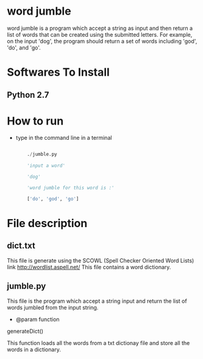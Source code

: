 word jumble
===========

word jumble is a program which accept a string as input and then return a list of words that can be created using the submitted letters.
For example, on the input 'dog', the program should return a set of words including 'god', 'do', and 'go'.

# Softwares To Install

## Python 2.7

# How to run

* type in the command line in a terminal

    ``` python

        ./jumble.py
        
        'input a word'

        'dog'

        'word jumble for this word is :'

        ['do', 'god', 'go']

    ``` 

# File description

## dict.txt
This file is generate using the SCOWL (Spell Checker Oriented Word Lists) link http://wordlist.aspell.net/
This file contains a word dictionary.

## jumble.py
This file is the program which accept a string input and return the list of words jumbled from the input string.

* @param function 

generateDict()

This function loads all the words from a txt dictionay file and store all the words in a dictionary.

